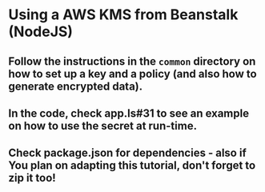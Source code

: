 # Using a AWS KMS from Beanstalk (NodeJS) 

## Follow the instructions in the `common` directory on how to set up a key and a policy (and also how to generate encrypted data). 
## In the code, check app.ls#31 to see an example on how to use the secret at run-time.
## Check package.json for dependencies - also if You plan on adapting this tutorial, don't forget to zip it too!